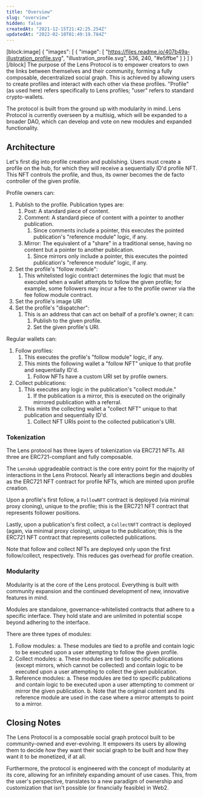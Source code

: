 ```yaml
---
title: "Overview"
slug: "overview"
hidden: false
createdAt: "2021-12-15T21:42:25.254Z"
updatedAt: "2022-02-10T01:49:19.784Z"
---
```

[block:image]
{
  "images": [
    {
      "image": [
        "https://files.readme.io/407b49a-illustration_profile.svg",
        "illustration_profile.svg",
        536,
        240,
        "#e5ffbe"
      ]
    }
  ]
}
[/block]
The purpose of the Lens Protocol is to empower creators to own the links between themselves and their community, forming a fully composable, decentralized social graph. This is achieved by allowing users to create profiles and interact with each other via these profiles. "Profile" (as used here) refers specifically to Lens profiles; "user" refers to standard crypto-wallets.

The protocol is built from the ground up with modularity in mind. Lens Protocol is currently overseen by a multisig, which will be expanded to a broader DAO, which can develop and vote on new modules and expanded functionality.

## Architecture

Let's first dig into profile creation and publishing. Users must create a profile on the hub, for which they will receive a sequentially ID'd profile NFT. This NFT controls the profile, and thus, its owner becomes the de facto controller of the given profile.

Profile owners can:

1. Publish to the profile. Publication types are:
    1. Post: A standard piece of content.
    2. Comment: A standard piece of content with a pointer to another publication.
        1. Since comments include a pointer, this executes the pointed publication's "reference module" logic, if any.
    3. Mirror: The equivalent of a "share" in a traditional sense, having no content but a pointer to another publication.
        1. Since mirrors only include a pointer, this executes the pointed publication's "reference module" logic, if any.
2. Set the profile's "follow module": 
    1. This whitelisted logic contract determines the logic that must be executed when a wallet attempts to follow the given profile; for example, some followers may incur a fee to the profile owner via the fee follow module contract.
3. Set the profile's image URI
4. Set the profile's "dispatcher": 
    1. This is an address that can act on behalf of a profile's owner; it can:
        1. Publish to the given profile.
        2. Set the given profile's URI.

Regular wallets can:

1. Follow profiles:
    1. This executes the profile's "follow module" logic, if any.
    2. This mints the following wallet a "follow NFT" unique to that profile and sequentially ID'd.
        1. Follow NFTs have a custom URI set by profile owners.
2. Collect publications:
    1. This executes any logic in the publication's "collect module."
        1. If the publication is a mirror, this is executed on the originally mirrored publication with a referral.
    2. This mints the collecting wallet a "collect NFT" unique to that publication and sequentially ID'd.
        1. Collect NFT URIs point to the collected publication's URI.

### Tokenization

The Lens protocol has three layers of tokenization via ERC721 NFTs. All three are ERC721-compliant and fully composable.

The `LensHub` upgradeable contract is the core entry point for the majority of interactions in the Lens Protocol. Nearly all interactions begin and doubles as the ERC721 NFT contract for profile NFTs, which are minted upon profile creation.

Upon a profile's first follow, a `FollowNFT` contract is deployed (via minimal proxy cloning), unique to the profile; this is the ERC721 NFT contract that represents follower positions.

Lastly, upon a publication's first collect, a `CollectNFT` contract is deployed (again, via minimal proxy cloning), unique to the publication; this is the ERC721 NFT contract that represents collected publications.

Note that follow and collect NFTs are deployed only upon the first follow/collect, respectively. This reduces gas overhead for profile creation.

### Modularity

Modularity is at the core of the Lens protocol. Everything is built with community expansion and the continued development of new, innovative features in mind.

Modules are standalone, governance-whitelisted contracts that adhere to a specific interface. They hold state and are unlimited in potential scope beyond adhering to the interface.

There are three types of modules:

1. Follow modules:
    a. These modules are tied to a profile and contain logic to be executed upon a user attempting to follow the given profile.
2. Collect modules:
    a. These modules are tied to specific publications (except mirrors, which cannot be collected) and contain logic to be executed upon a user attempting to collect the given publication.
3. Reference modules:
    a. These modules are tied to specific publications and contain logic to be executed upon a user attempting to comment or mirror the given publication.
     b.  Note that the original content and its reference module are used in the case where a mirror attempts to point to a mirror.

## Closing Notes

The Lens Protocol is a composable social graph protocol built to be community-owned and ever-evolving. It empowers its users by allowing them to decide *how* they want their social graph to be built and how they want it to be monetized, if at all. 

Furthermore, the protocol is engineered with the concept of modularity at its core, allowing for an infinitely expanding amount of use cases. This, from the user's perspective, translates to a new paradigm of ownership and customization that isn't possible (or financially feasible) in Web2.